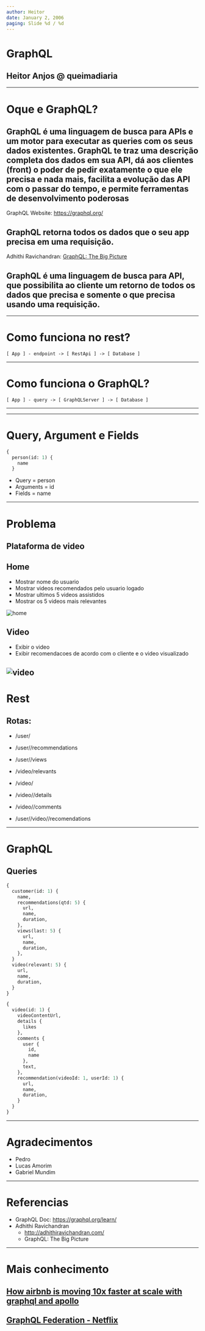 ```yaml
---
author: Heitor
date: January 2, 2006
paging: Slide %d / %d
---
```


# GraphQL
## Heitor Anjos @ queimadiaria

---

# Oque e GraphQL?

## GraphQL é uma linguagem de busca para APIs e um motor para executar as queries com os seus dados existentes. GraphQL te traz uma descrição completa dos dados em sua API, dá aos clientes (front) o poder de pedir exatamente o que ele precisa e nada mais, facilita a evolução das API com o passar do tempo, e permite ferramentas de desenvolvimento poderosas
  GraphQL Website: https://graphql.org/

## GraphQL retorna todos os dados que o seu app precisa em uma requisição.
  Adhithi Ravichandran: [GraphQL: The Big Picture](https://app.pluralsight.com/courses/c903e73b-cf1c-4c30-8548-279088986422/table-of-contents)

## GraphQL é uma linguagem de busca para API, que possibilita ao cliente um retorno de todos os dados que precisa e somente o que precisa usando uma requisição.
---

# Como funciona no rest?
  ~~~graph-easy --as=boxart
  [ App ] - endpoint -> [ RestApi ] -> [ Database ]
  ~~~
---

# Como funciona o GraphQL?
  ~~~graph-easy --as=boxart
  [ App ] - query -> [ GraphQLServer ] -> [ Database ]
  ~~~
---

---
# Query, Argument e Fields

```graphql
{
  person(id: 1) {
    name
  }
```
- Query = person
- Arguments = id
- Fields = name

---
# Problema

## Plataforma de video

## Home
- Mostrar nome do usuario 
- Mostrar videos recomendados pelo usuario logado
- Mostrar ultimos 5 videos assistidos
- Mostrar os 5 videos mais relevantes

![home](./images/home.png)

## Video
- Exibir o video
- Exibir recomendacoes de acordo com o cliente e o video visualizado

![video](./images/video.png)
---

# Rest

## Rotas:
- /user/<id>
- /user/<id>/recommendations
- /user/<id>/views
- /video/relevants

- /video/<id>
- /video/<id>/details
- /video/<id>/comments
- /user/<id>/video/<id>/recomendations

--- 
# GraphQL

## Queries
```graphql
{
  customer(id: 1) {
    name,
    recommendations(qtd: 5) {
      url,
      name,
      duration,
    },
    views(last: 5) {
      url,
      name,
      duration,
    },
  }
  video(relevant: 5) {
    url,
    name,
    duration,
  }
}
```

```graphql
{
  video(id: 1) {
    videoContentUrl,
    details {
      likes
    },
    comments {
      user {
        id,
        name
      },
      text,
    },
    recommendation(videoId: 1, userId: 1) {
      url,
      name,
      duration,
    }
  }
}
```
---
# Agradecimentos

- Pedro 
- Lucas Amorim
- Gabriel Mundim
---
# Referencias
- GraphQL Doc: https://graphql.org/learn/
- Adhithi Ravichandran
  - http://adhithiravichandran.com/
  - GraphQL: The Big Picture
---
# Mais conhecimento

[How airbnb is moving 10x faster at scale with graphql and apollo](https://medium.com/novvum/how-companies-are-using-graphql-and-what-they-migrated-from-844b1d8a164b)
<br><br>
[GraphQL Federation - Netflix](https://www.youtube.com/watch?v=QrEOvHdH2Cg)
---

